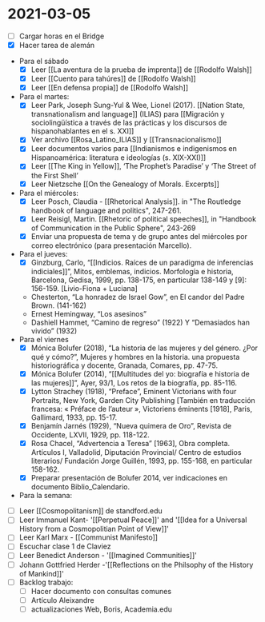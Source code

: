 # 2021-03-05

- [ ] Cargar horas en el Bridge
- [x] Hacer tarea de alemán
- Para el sábado
  - [x] Leer [[La aventura de la prueba de imprenta]] de [[Rodolfo Walsh]]
  - [x] Leer [[Cuento para tahúres]] de [[Rodolfo Walsh]]
  - [x] Leer [[En defensa propia]] de [[Rodolfo Walsh]]
- Para el martes:
  - [x] Leer Park, Joseph Sung-Yul & Wee, Lionel (2017). [[Nation State,
  transnationalism and language]] (ILIAS) para [[Migración y sociolingüística a través de las prácticas y los discursos de hispanohablantes en el s. XXI]]
  - [x] Ver archivo [[Rosa_Latino_ILIAS]] y [[Transnacionalismo]]
  - [x] Leer documentos varios para [[Indianismos e indigenismos en Hispanoamérica: literatura e ideologías (s. XIX-XXI)]]
  - [x] Leer [[The King in Yellow]], ‘The Prophet’s Paradise’ y ‘The Street of the First Shell’
  - [x] Leer Nietzsche [[On the Genealogy of Morals. Excerpts]]
- Para el miércoles:
  - [x] Leer Posch, Claudia - [[Rhetorical Analysis]]. in "The Routledge handbook of language and politics", 247-261.
  - [x] Leer Reisigl, Martin. [[Rhetoric of political speeches]], in "Handbook of Communication in the Public Sphere", 243-269 
  - [x] Enviar una propuesta de tema y de grupo antes del miércoles por correo electrónico (para presentación Marcello).
- Para el jueves:
  - [x] Ginzburg, Carlo, “[[Indicios. Raíces de un paradigma de inferencias indiciales]]”, Mitos, emblemas, indicios. Morfología e historia, Barcelona, Gedisa, 1999, pp. 138-175, en particular 138-149 y [9]: 156-159. [Livio-Fiona + Luciana]
  - Chesterton, “La honradez de Israel Gow”, en El candor del Padre Brown. (141-162)
  - Ernest Hemingway, “Los asesinos”
  - Dashiell Hammet, “Camino de regreso” (1922) Y “Demasiados han vivido” (1932)
- Para el viernes
  - [x] Mónica Bolufer (2018), “La historia de las mujeres y del género. ¿Por qué y cómo?”, Mujeres y hombres en la historia. una propuesta historiográfica y docente, Granada, Comares, pp. 47-75.
  - [x] Mónica Bolufer (2014), “[[Multitudes del yo: biografía e historia de las mujeres]]”, Ayer, 93/1, Los retos de la biografía, pp. 85-116.
  - [x] Lytton Strachey (1918), “Preface”, Eminent Victorians with four Portraits, New York, Garden City Publishing [También en traducción francesa: « Préface de l’auteur », Victoriens éminents [1918], Paris, Gallimard, 1933, pp. 15-17.
  - [x] Benjamín Jarnés (1929), “Nueva quimera de Oro”, Revista de Occidente, LXVII, 1929, pp. 118-122.
  - [x] Rosa Chacel, “Advertencia a Teresa” [1963], Obra completa. Artículos I, Valladolid, Diputación Provincial/ Centro de estudios literarios/ Fundación Jorge Guillén, 1993, pp. 155-168, en particular 158-162.
  - [x] Preparar presentación de Bolufer 2014, ver indicaciones en documento Biblio_Calendario.
-  Para la semana:
  - [ ] Leer [[Cosmopolitanism]] de standford.edu
  - [ ] Leer Immanuel Kant- '[[Perpetual Peace]]' and '[[Idea for a Universal History from a Cosmopolitian Point of View]]'
  - [ ] Leer Karl Marx - [[Communist Manifesto]]
  - [ ] Escuchar clase 1 de Claviez
  - [ ] Leer Benedict Anderson - '[[Imagined Communities]]' 
  - [ ] Johann Gottfried Herder -'[[Reflections on the Philsophy of the History of Mankind]]'
- [ ] Backlog trabajo:
  - [ ] Hacer documento con consultas comunes
  - [ ] Artículo Aleixandre
  - [ ] actualizaciones Web, Boris, Academia.edu